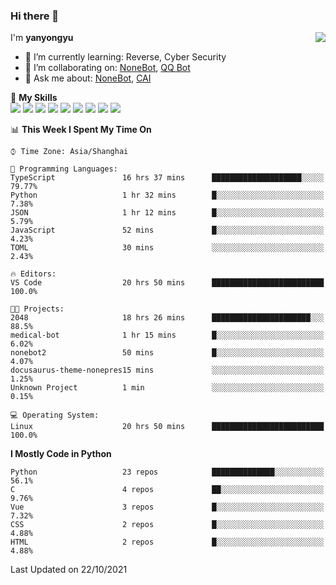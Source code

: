 ### Hi there 👋

<a href="#">
  <img align="right" src="https://github-readme-stats.vercel.app/api?username=yanyongyu&count_private=true&show_icons=true&bg_color=15,f2f7fd,E0EAFC" />
</a>

I'm **yanyongyu**

- 🌱 I’m currently learning: Reverse, Cyber Security
- 👯 I’m collaborating on: [NoneBot](https://github.com/nonebot), [QQ Bot](https://github.com/Mrs4s/go-cqhttp)
- 💬 Ask me about: [NoneBot](https://github.com/nonebot), [CAI](https://github.com/cscs181/CAI)

🌟 **My Skills**  
![](https://img.shields.io/badge/-Python-3e74a2?style=flat-square&logo=Python&logoColor=fff)
![](https://img.shields.io/badge/-Node.js-339933?style=flat-square&logo=Node.js&logoColor=fff)
![](https://img.shields.io/badge/-Vue-4fc08d?style=flat-square&logo=Vue.js&logoColor=fff)
![](https://img.shields.io/badge/-React-2d98ce?style=flat-square&logo=React&logoColor=fff)
![](https://img.shields.io/badge/-Docker-2496ED?style=flat-square&logo=Docker&logoColor=fff)
![](https://img.shields.io/badge/-Linux-000000?style=flat-square&logo=Linux&logoColor=fff)
![](https://img.shields.io/badge/-MySQL-4479A1?style=flat-square&logo=MySQL&logoColor=fff)
![](https://img.shields.io/badge/-Redis-DC382D?style=flat-square&logo=Redis&logoColor=fff)
![](https://img.shields.io/badge/-MongoDB-47A248?style=flat-square&logo=MongoDB&logoColor=fff)

<!--START_SECTION:waka-->
📊 **This Week I Spent My Time On** 

```text
⌚︎ Time Zone: Asia/Shanghai

💬 Programming Languages: 
TypeScript               16 hrs 37 mins      ████████████████████░░░░░   79.77% 
Python                   1 hr 32 mins        █░░░░░░░░░░░░░░░░░░░░░░░░   7.38% 
JSON                     1 hr 12 mins        █░░░░░░░░░░░░░░░░░░░░░░░░   5.79% 
JavaScript               52 mins             █░░░░░░░░░░░░░░░░░░░░░░░░   4.23% 
TOML                     30 mins             ░░░░░░░░░░░░░░░░░░░░░░░░░   2.43%

🔥 Editors: 
VS Code                  20 hrs 50 mins      █████████████████████████   100.0%

🐱‍💻 Projects: 
2048                     18 hrs 26 mins      ██████████████████████░░░   88.5% 
medical-bot              1 hr 15 mins        █░░░░░░░░░░░░░░░░░░░░░░░░   6.02% 
nonebot2                 50 mins             █░░░░░░░░░░░░░░░░░░░░░░░░   4.07% 
docusaurus-theme-nonepres15 mins             ░░░░░░░░░░░░░░░░░░░░░░░░░   1.25% 
Unknown Project          1 min               ░░░░░░░░░░░░░░░░░░░░░░░░░   0.15%

💻 Operating System: 
Linux                    20 hrs 50 mins      █████████████████████████   100.0%

```

**I Mostly Code in Python** 

```text
Python                   23 repos            ██████████████░░░░░░░░░░░   56.1% 
C                        4 repos             ██░░░░░░░░░░░░░░░░░░░░░░░   9.76% 
Vue                      3 repos             █░░░░░░░░░░░░░░░░░░░░░░░░   7.32% 
CSS                      2 repos             █░░░░░░░░░░░░░░░░░░░░░░░░   4.88% 
HTML                     2 repos             █░░░░░░░░░░░░░░░░░░░░░░░░   4.88%

```



 Last Updated on 22/10/2021
<!--END_SECTION:waka-->
